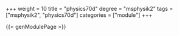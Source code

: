 +++
weight = 10
title = "physics70d"
degree = "msphysik2"
tags = ["msphysik2", "physics70d"]
categories = ["module"]
+++

{{< genModulePage >}}
